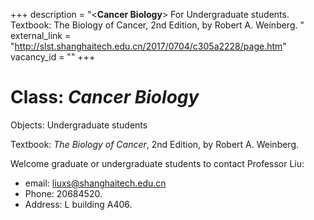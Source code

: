 +++
description = "<**Cancer Biology**> For Undergraduate students. Textbook: The Biology of Cancer, 2nd Edition, by Robert A. Weinberg.  "
external_link = "http://slst.shanghaitech.edu.cn/2017/0704/c305a2228/page.htm"
vacancy_id = ""
+++

# Class: *Cancer Biology*

Objects: Undergraduate students

Textbook: *The Biology of Cancer*, 2nd Edition, by Robert A. Weinberg.

Welcome graduate or undergraduate students to contact Professor Liu:

* email: <liuxs@shanghaitech.edu.cn> 
* Phone: 20684520.  
* Address: L building A406. 

